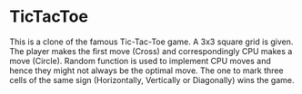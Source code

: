 # TicTacToe

This is a clone of the famous Tic-Tac-Toe game. A 3x3 square grid is given. The player makes the first move (Cross) and correspondingly CPU makes a move (Circle). Random function is used to implement CPU moves and hence they might not always be the optimal move. The one to mark three cells of the same sign (Horizontally, Vertically or Diagonally) wins the game.
